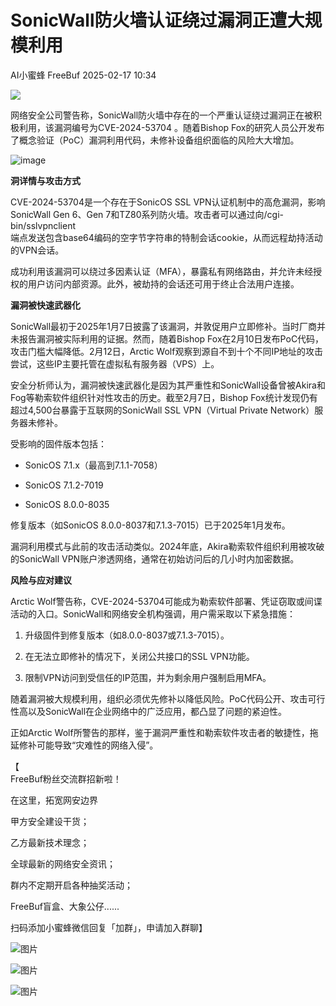 #  SonicWall防火墙认证绕过漏洞正遭大规模利用   
AI小蜜蜂  FreeBuf   2025-02-17 10:34  
  
![](https://mmbiz.qpic.cn/mmbiz_gif/qq5rfBadR38jUokdlWSNlAjmEsO1rzv3srXShFRuTKBGDwkj4gvYy34iajd6zQiaKl77Wsy9mjC0xBCRg0YgDIWg/640?wx_fmt=gif "")  
  
  
网络安全公司警告称，SonicWall防火墙中存在的一个严重认证绕过漏洞正在被积极利用，该漏洞编号为CVE-2024-53704 。随着Bishop Fox的研究人员公开发布了概念验证（PoC）漏洞利用代码，未修补设备组织面临的风险大大增加。  
  
![image](https://mmbiz.qpic.cn/mmbiz_jpg/qq5rfBadR3ic1eod6DUAUiaOACznmS3Y8NNcxaIMJreElNT6ISIOxLz0ZjXkEpp6ohX45iaUico9CbB2gX0wOCtzGQ/640?wx_fmt=jpeg&from=appmsg "")  
  
  
  
**洞详情与攻击方式**  
  
  
  
CVE-2024-53704是一个存在于SonicOS SSL VPN认证机制中的高危漏洞，影响SonicWall Gen 6、Gen 7和TZ80系列防火墙。攻击者可以通过向/cgi-bin/sslvpnclient  
端点发送包含base64编码的空字节字符串的特制会话cookie，从而远程劫持活动的VPN会话。  
  
  
成功利用该漏洞可以绕过多因素认证（MFA），暴露私有网络路由，并允许未经授权的用户访问内部资源。此外，被劫持的会话还可用于终止合法用户连接。  
  
  
**漏洞被快速武器化**  
  
  
  
SonicWall最初于2025年1月7日披露了该漏洞，并敦促用户立即修补。当时厂商并未报告漏洞被实际利用的证据。然而，随着Bishop Fox在2月10日发布PoC代码，攻击门槛大幅降低。2月12日，Arctic Wolf观察到源自不到十个不同IP地址的攻击尝试，这些IP主要托管在虚拟私有服务器（VPS）上。  
  
  
安全分析师认为，漏洞被快速武器化是因为其严重性和SonicWall设备曾被Akira和Fog等勒索软件组织针对性攻击的历史。截至2月7日，Bishop Fox统计发现仍有超过4,500台暴露于互联网的SonicWall SSL VPN（Virtual Private Network）服务器未修补。  
  
  
受影响的固件版本包括：  
- SonicOS 7.1.x（最高到7.1.1-7058）  
  
- SonicOS 7.1.2-7019  
  
- SonicOS 8.0.0-8035  
  
修复版本（如SonicOS 8.0.0-8037和7.1.3-7015）已于2025年1月发布。  
  
漏洞利用模式与此前的攻击活动类似。2024年底，Akira勒索软件组织利用被攻破的SonicWall VPN账户渗透网络，通常在初始访问后的几小时内加密数据。  
  
  
**风险与应对建议**  
  
  
  
Arctic Wolf警告称，CVE-2024-53704可能成为勒索软件部署、凭证窃取或间谍活动的入口。SonicWall和网络安全机构强调，用户需采取以下紧急措施：  
1. 升级固件到修复版本（如8.0.0-8037或7.1.3-7015）。  
  
1. 在无法立即修补的情况下，关闭公共接口的SSL VPN功能。  
  
1. 限制VPN访问到受信任的IP范围，并为剩余用户强制启用MFA。  
  
随着漏洞被大规模利用，组织必须优先修补以降低风险。PoC代码公开、攻击可行性高以及SonicWall在企业网络中的广泛应用，都凸显了问题的紧迫性。  
  
正如Arctic Wolf所警告的那样，鉴于漏洞严重性和勒索软件攻击者的敏捷性，拖延修补可能导致“灾难性的网络入侵”。  
  
  
【  
FreeBuf粉丝交流群招新啦！  
  
在这里，拓宽网安边界  
  
甲方安全建设干货；  
  
乙方最新技术理念；  
  
全球最新的网络安全资讯；  
  
群内不定期开启各种抽奖活动；  
  
FreeBuf盲盒、大象公仔......  
  
扫码添加小蜜蜂微信回复「加群」，申请加入群聊】  
  
  
![图片](https://mmbiz.qpic.cn/mmbiz_jpg/qq5rfBadR3ich6ibqlfxbwaJlDyErKpzvETedBHPS9tGHfSKMCEZcuGq1U1mylY7pCEvJD9w60pWp7NzDjmM2BlQ/640?wx_fmt=other&wxfrom=5&wx_lazy=1&wx_co=1&retryload=2&tp=webp "")  
  
  
![图片](https://mmbiz.qpic.cn/mmbiz_png/qq5rfBadR3ic5icaZr7IGkVcd3DT6vXW4B4LOZ1M7YkTPhS1AT2DQJaicFjtCxt5BRO7p5AOJqvH3EJABCd0BFqYQ/640?wx_fmt=other&from=appmsg&wxfrom=5&wx_lazy=1&wx_co=1&tp=webp "")  
  
  
  
  
  
  
  
  
  
[](https://mp.weixin.qq.com/s?__biz=MjM5NjA0NjgyMA==&mid=2651312407&idx=1&sn=60289b6b056aee1df1685230aa453829&token=1964067027&lang=zh_CN&scene=21#wechat_redirect)  
  
![图片](https://mmbiz.qpic.cn/mmbiz_gif/qq5rfBadR3icF8RMnJbsqatMibR6OicVrUDaz0fyxNtBDpPlLfibJZILzHQcwaKkb4ia57xAShIJfQ54HjOG1oPXBew/640?wx_fmt=gif&wxfrom=5&wx_lazy=1&tp=webp "")  
  

